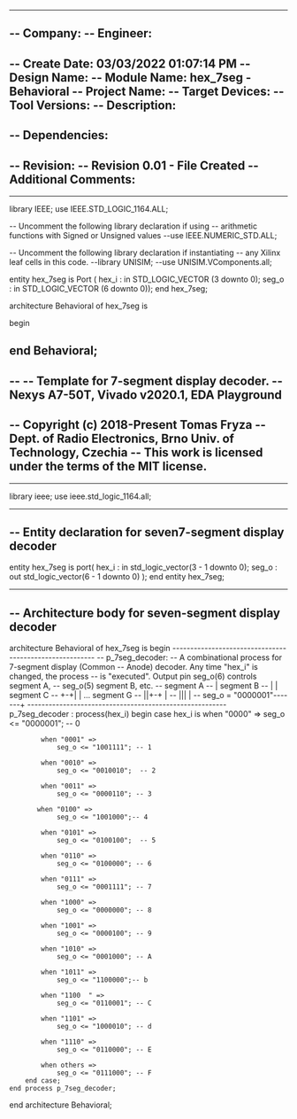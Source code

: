 ----------------------------------------------------------------------------------
-- Company: 
-- Engineer: 
-- 
-- Create Date: 03/03/2022 01:07:14 PM
-- Design Name: 
-- Module Name: hex_7seg - Behavioral
-- Project Name: 
-- Target Devices: 
-- Tool Versions: 
-- Description: 
-- 
-- Dependencies: 
-- 
-- Revision:
-- Revision 0.01 - File Created
-- Additional Comments:
-- 
----------------------------------------------------------------------------------


library IEEE;
use IEEE.STD_LOGIC_1164.ALL;

-- Uncomment the following library declaration if using
-- arithmetic functions with Signed or Unsigned values
--use IEEE.NUMERIC_STD.ALL;

-- Uncomment the following library declaration if instantiating
-- any Xilinx leaf cells in this code.
--library UNISIM;
--use UNISIM.VComponents.all;

entity hex_7seg is
    Port ( hex_i : in STD_LOGIC_VECTOR (3 downto 0);
           seg_o : in STD_LOGIC_VECTOR (6 downto 0));
end hex_7seg;

architecture Behavioral of hex_7seg is

begin


end Behavioral;
------------------------------------------------------------
--
-- Template for 7-segment display decoder.
-- Nexys A7-50T, Vivado v2020.1, EDA Playground
--
-- Copyright (c) 2018-Present Tomas Fryza
-- Dept. of Radio Electronics, Brno Univ. of Technology, Czechia
-- This work is licensed under the terms of the MIT license.
--
------------------------------------------------------------

library ieee;
use ieee.std_logic_1164.all;

------------------------------------------------------------
-- Entity declaration for seven7-segment display decoder
------------------------------------------------------------
entity hex_7seg is
    port(
        hex_i : in  std_logic_vector(3 - 1 downto 0);
        seg_o : out std_logic_vector(6 - 1 downto 0)
    );
end entity hex_7seg;

------------------------------------------------------------
-- Architecture body for seven-segment display decoder
------------------------------------------------------------
architecture Behavioral of hex_7seg is
begin
    --------------------------------------------------------
    -- p_7seg_decoder:
    -- A combinational process for 7-segment display (Common
    -- Anode) decoder. Any time "hex_i" is changed, the process
    -- is "executed". Output pin seg_o(6) controls segment A,
    -- seg_o(5) segment B, etc.
    --       segment A
    --        | segment B
    --        |  | segment C
    --        +-+|  |   ...   segment G
    --          ||+-+          |
    --          |||            |
    -- seg_o = "0000001"-------+
    --------------------------------------------------------
    p_7seg_decoder : process(hex_i)
    begin
        case hex_i is
            when "0000" =>
                seg_o <= "0000001"; -- 0
                
            when "0001" =>
                seg_o <= "1001111"; -- 1

            when "0010" =>	
                seg_o <= "0010010";  -- 2

            when "0011" =>	
                seg_o <= "0000110"; -- 3

           when "0100" =>	
                seg_o <= "1001000";-- 4

            when "0101" =>	
                seg_o <= "0100100";  -- 5

            when "0110" =>	
                seg_o <= "0100000"; -- 6

            when "0111" =>	
                seg_o <= "0001111"; -- 7

            when "1000" =>
                seg_o <= "0000000"; -- 8

            when "1001" =>
                seg_o <= "0000100"; -- 9

            when "1010" =>
                seg_o <= "0001000"; -- A

            when "1011" =>
                seg_o <= "1100000";-- b

            when "1100	" =>
                seg_o <= "0110001"; -- C

            when "1101" =>
                seg_o <= "1000010"; -- d

            when "1110" =>
                seg_o <= "0110000"; -- E 
                
            when others =>
                seg_o <= "0111000"; -- F
        end case;
    end process p_7seg_decoder;

end architecture Behavioral;
